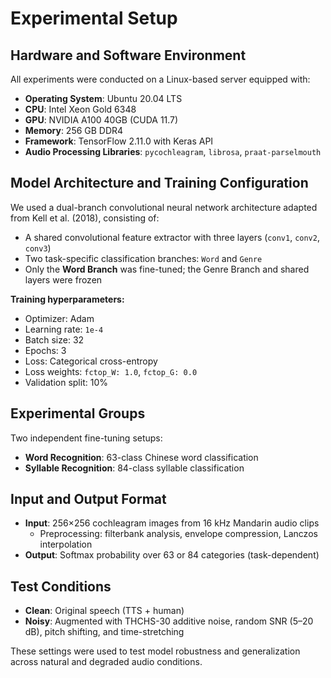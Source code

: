 # Experimental Setup

## Hardware and Software Environment

All experiments were conducted on a Linux-based server equipped with:

- **Operating System**: Ubuntu 20.04 LTS  
- **CPU**: Intel Xeon Gold 6348  
- **GPU**: NVIDIA A100 40GB (CUDA 11.7)  
- **Memory**: 256 GB DDR4  
- **Framework**: TensorFlow 2.11.0 with Keras API  
- **Audio Processing Libraries**: `pycochleagram`, `librosa`, `praat-parselmouth`

## Model Architecture and Training Configuration

We used a dual-branch convolutional neural network architecture adapted from Kell et al. (2018), consisting of:

- A shared convolutional feature extractor with three layers (`conv1`, `conv2`, `conv3`)
- Two task-specific classification branches: `Word` and `Genre`
- Only the **Word Branch** was fine-tuned; the Genre Branch and shared layers were frozen

**Training hyperparameters:**

- Optimizer: Adam  
- Learning rate: `1e-4`  
- Batch size: 32  
- Epochs: 3  
- Loss: Categorical cross-entropy  
- Loss weights: `fctop_W: 1.0`, `fctop_G: 0.0`  
- Validation split: 10%

## Experimental Groups

Two independent fine-tuning setups:

- **Word Recognition**: 63-class Chinese word classification
- **Syllable Recognition**: 84-class syllable classification

## Input and Output Format

- **Input**: 256×256 cochleagram images from 16 kHz Mandarin audio clips  
  - Preprocessing: filterbank analysis, envelope compression, Lanczos interpolation
- **Output**: Softmax probability over 63 or 84 categories (task-dependent)

## Test Conditions

- **Clean**: Original speech (TTS + human)
- **Noisy**: Augmented with THCHS-30 additive noise, random SNR (5–20 dB), pitch shifting, and time-stretching

These settings were used to test model robustness and generalization across natural and degraded audio conditions.
